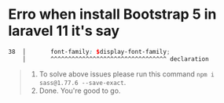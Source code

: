 # Erro when install Bootstrap 5 in laravel 11 it's say 
```node_modules/bootstrap/scss/_type.scss
38  │       font-family: $display-font-family;
    │       ^^^^^^^^^^^^^^^^^^^^^^^^^^^^^^^^^ declaration
```
> 1. To solve above issues please run this command ```npm i sass@1.77.6 --save-exact```.
> 2. Done. You're good to go.